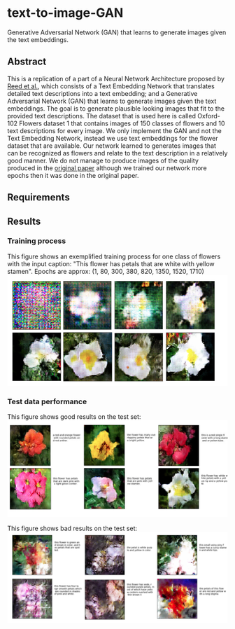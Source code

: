 # text-to-image-GAN
Generative Adversarial Network (GAN) that learns to generate images given the text embeddings.
## Abstract
This is a replication of a part of a Neural Network Architecture proposed by [Reed et al.](https://arxiv.org/abs/1605.05396), which consists of a Text Embedding Network that translates detailed text descriptions into a text embedding; and a Generative Adversarial Network (GAN) that learns to generate images given the text embeddings. The goal is to generate plausible looking images that fit to the provided text descriptions. The dataset that is used here is called Oxford-102 Flowers dataset 1 that contains images of 150 classes of flowers and 10 text descriptions for every image. We only implement the GAN and not the Text Embedding Network, instead we use text embeddings for the flower dataset that are available. Our network learned to generates images that can be recognized as flowers and relate to the text description in a relatively good manner. We do not manage to produce images of the quality produced in the [original paper](https://arxiv.org/abs/1605.05396) although we trained our network more epochs then it was done in the original paper.

## Requirements


## Results
### Training process
This figure shows an exemplified training process for one class of flowers with the input caption: "This flower has petals that are white with yellow stamen". Epochs are approx: (1, 80, 300, 380, 820, 1350, 1520, 1710)
![img](img/process.png)

### Test data performance
This figure shows good results on the test set:
![img](img/good.png)


This figure shows bad results on the test set:
![img](img/fails.png)

